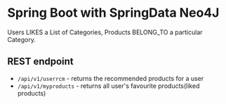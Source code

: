 # Spring Boot with SpringData Neo4J
Users LIKES a List of Categories, Products BELONG_TO a particular Category.


## REST endpoint
- `/api/v1/userrcm` - returns the recommended products for a user
-  `/api/v1/myproducts` - returns all user's favourite products(liked products)
